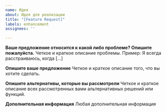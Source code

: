 ```yaml
---
name: Идея
about: Идея для реализации
title: "[Feature Request]"
labels: enhancement
assignees: ''

---
```


**Ваше предложение относится к какой либо проблеме? Опишите пожалуйста.**
Четкое и краткое описание проблемы. Пример: Я всегда расстраиваюсь, когда [...]

**Опишите ваше предложение**
Четкое и краткое описание того, что вы хотите сделать.

**Опишите альтернативы, которые вы рассмотрели**
Четкое и краткое описание всех рассмотренных вами альтернативных решений или функций.

**Дополнительная информация**
Любая дополнительная информация
